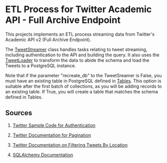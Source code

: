 # ETL Process for Twitter Academic API - Full Archive Endpoint

This projects implements an ETL process streaming data from Twitter's Academic API v2 (Full Archive Endpoint).

The [TweetStreamer](TweetCollector_FullArchiveAPI/TweetStreamer.py) class handles tasks relating to tweet streaming, including authentication to the API and building the query. It also uses the [TweetLoader](TweetCollector_FullArchiveAPI/TweetLoader.py) to transform the data to abide the schema and load the Tweets to a PostgreSQL instance.

Note that if the parameter "recreate_db" to the TweetSreamer is False, you must have an existing table in PostgreSQL defined in [Tables](TweetCollector_FullArchiveAPI/Tables.py). This option is suitable after the first batch of collections, as you will be adding records to an existing table. If True, you will create a table that matches the schema defined in Tables.

## Sources

1. [Twitter Sample Code for Authentication](https://github.com/twitterdev/Twitter-API-v2-sample-code/tree/main/Full-Archive-Search)

2. [Twitter Documentation for Pagination](https://developer.twitter.com/en/docs/twitter-api/pagination)

3. [Twitter Documentation on Filtering Tweets By Location](https://developer.twitter.com/en/docs/tutorials/filtering-tweets-by-location)

4. [SQLAlchemy Documentation](https://docs.sqlalchemy.org/en/13/orm/session_basics.html)
